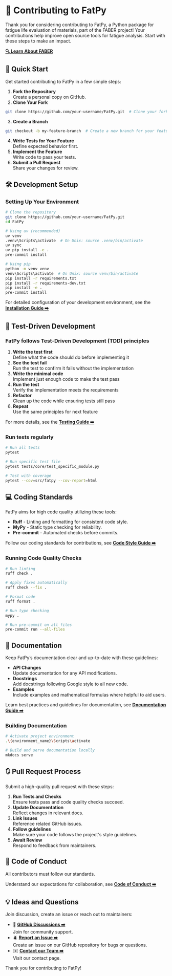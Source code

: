 # :handshake: Contributing to FatPy

Thank you for considering contributing to FatPy, a Python package for fatigue life evaluation of materials, part of the FABER project! Your contributions help improve open source tools for fatigue analysis. Start with these steps to make an impact.

**[:mag: Learn About FABER](https://vybornak2.github.io/FatPy/faber_cost/)**

## :rocket: Quick Start

Get started contributing to FatPy in a few simple steps:

1. **Fork the Repository**  
Create a personal copy on GitHub.
2. **Clone Your Fork**  

```bash
git clone https://github.com/your-username/FatPy.git  # Clone your fork
```

3. **Create a Branch**  

```bash
git checkout -b my-feature-branch  # Create a new branch for your feature
```

4. **Write Tests for Your Feature**  
Define expected behavior first.
5. **Implement the Feature**  
Write code to pass your tests.
6. **Submit a Pull Request**  
Share your changes for review.

## :hammer_and_wrench: Development Setup

### Setting Up Your Environment

```bash
# Clone the repository
git clone https://github.com/your-username/FatPy.git
cd FatPy

# Using uv (recommended)
uv venv
.venv\Scripts\activate  # On Unix: source .venv/bin/activate
uv sync
uv pip install -e .
pre-commit install

# Using pip
python -m venv venv
venv\Scripts\activate  # On Unix: source venv/bin/activate
pip install -r requirements.txt
pip install -r requirements-dev.txt
pip install -e .
pre-commit install
```

For detailed configuration of your development environment, see the **[Installation Guide :arrow_right:](https://vybornak2.github.io/FatPy/development/install/#installation-guide)**

## :test_tube: Test-Driven Development

### FatPy follows Test-Driven Development (TDD) principles

   1. **Write the test first**  
       Define what the code should do before implementing it
   2. **See the test fail**  
       Run the test to confirm it fails without the implementation
   3. **Write the minimal code**  
       Implement just enough code to make the test pass
   4. **Run the test**  
       Verify the implementation meets the requirements
   5. **Refactor**  
       Clean up the code while ensuring tests still pass
   6. **Repeat**  
       Use the same principles for next feature

For more details, see the **[Testing Guide :arrow_right:](https://vybornak2.github.io/FatPy/development/testing/)**

### Run tests regularly

```bash
# Run all tests
pytest

# Run specific test file
pytest tests/core/test_specific_module.py

# Test with coverage
pytest --cov=src/fatpy --cov-report=html
```

## :computer: Coding Standards

FatPy aims for high code quality utilizing these tools:

- **Ruff**  - Linting and formatting for consistent code style.
- **MyPy**  - Static type checking for reliability.
- **Pre-commit** - Automated checks before commits.

Follow our coding standards for contributions, see **[Code Style Guide :arrow_right:](https://vybornak2.github.io/FatPy/development/code_style/)**  

### Running Code Quality Checks

```bash
# Run linting
ruff check .

# Apply fixes automatically
ruff check --fix .

# Format code
ruff format .

# Run type checking
mypy .

# Run pre-commit on all files
pre-commit run --all-files
```

## :memo: Documentation

Keep FatPy’s documentation clear and up-to-date with these guidelines:

- **API Changes**  
Update documentation for any API modifications.
- **Docstrings**  
Add docstrings following Google style to all new code.
- **Examples**  
Include examples and mathematical formulas where helpful to aid users.

Learn best practices and guidelines for documentation, see **[Documentation Guide :arrow_right:](https://vybornak2.github.io/FatPy/development/documentation/)**

### Building Documentation

```bash
# Activate project environment
.\{environment_name}\Scripts\activate

# Build and serve documentation locally
mkdocs serve
```

## :arrows_clockwise: Pull Request Process

Submit a high-quality pull request with these steps:

1. **Run Tests and Checks**  
   Ensure tests pass and code quality checks succeed.
2. **Update Documentation**  
   Reflect changes in relevant docs.
3. **Link Issues**  
   Reference related GitHub issues.
4. **Follow guidelines**  
   Make sure your code follows the project's style guidelines.
5. **Await Review**  
   Respond to feedback from maintainers.

## :book: Code of Conduct

All contributors must follow our standards.

Understand our expectations for collaboration, see **[Code of Conduct :arrow_right:](https://github.com/Vybornak2/FatPy/blob/main/CODE_OF_CONDUCT.md)**

## :bulb: Ideas and Questions

Join discussion, create an issue or reach out to maintainers:

- :speech_balloon:  **[GitHub Discussions :arrow_right:](https://github.com/vybornak2/FatPy/discussions)**  
    Join for community support.
- :beetle: **[Report an Issue :arrow_right:](https://github.com/vybornak2/fatpy/issues)**  
    Create an issue on our GitHub repository for bugs or questions.
- :envelope: **[Contact our Team :arrow_right:](https://vybornak2.github.io/FatPy/contact/)**  
    Visit our contact page.

Thank you for contributing to FatPy!
